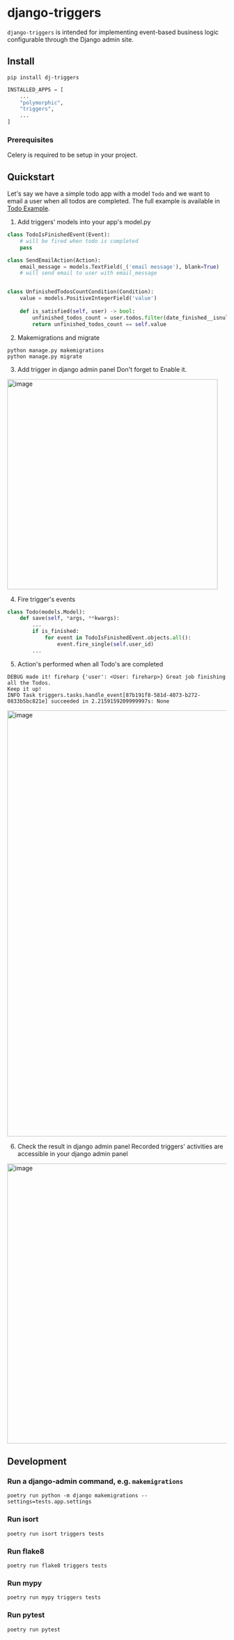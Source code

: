 # django-triggers

`django-triggers` is intended for implementing event-based business logic configurable through the Django admin site.

## Install

```shell
pip install dj-triggers
```

```python
INSTALLED_APPS = [
    ...
    "polymorphic",
    "triggers",
    ...
]
```


### Prerequisites 

Celery is required to be setup in your project.

## Quickstart

Let's say we have a simple todo app with a model `Todo` and we want to email a user when all todos are completed.
The full example is available in [Todo Example](https://github.com/fireharp/django-triggers-example).

1. Add triggers' models into your app's model.py

```python
class TodoIsFinishedEvent(Event):
    # will be fired when todo is completed
    pass

class SendEmailAction(Action):
    email_message = models.TextField(_('email message'), blank=True)
    # will send email to user with email_message


class UnfinishedTodosCountCondition(Condition):
    value = models.PositiveIntegerField('value')
    
    def is_satisfied(self, user) -> bool:
        unfinished_todos_count = user.todos.filter(date_finished__isnull=True).count()
        return unfinished_todos_count == self.value
```

2. Makemigrations and migrate
```shell
python manage.py makemigrations
python manage.py migrate
```

3. Add trigger in django admin panel
Don't forget to Enable it.

<img width="483" alt="image" src="https://user-images.githubusercontent.com/101798/222222820-debceff7-1122-4011-bb2f-d1a549710bc1.png">

4. Fire trigger's events

```python
class Todo(models.Model):
    def save(self, *args, **kwargs):
        ...
        if is_finished:
            for event in TodoIsFinishedEvent.objects.all():
                event.fire_single(self.user_id)
        ...
```

5. Action's performed when all Todo's are completed
```
DEBUG made it! fireharp {'user': <User: fireharp>} Great job finishing all the Todos.
Keep it up!
INFO Task triggers.tasks.handle_event[87b191f8-581d-4073-b272-0833b5bc821e] succeeded in 2.2159159209999997s: None
```
<img width="979" alt="image" src="https://user-images.githubusercontent.com/101798/222230003-744f3d36-d1dd-40cd-a0ff-eedb7a01d75a.png">

6. Check the result in django admin panel
Recorded triggers' activities are accessible in your django admin panel
<img width="643" alt="image" src="https://user-images.githubusercontent.com/101798/222230395-c49e5147-e8b6-416c-b4a5-70fbaf06eaa9.png">

## Development

### Run a django-admin command, e.g. `makemigrations`
```shell
poetry run python -m django makemigrations --settings=tests.app.settings
```

### Run isort
```shell
poetry run isort triggers tests
```
### Run flake8
```shell
poetry run flake8 triggers tests
```
### Run mypy
```shell
poetry run mypy triggers tests
```
### Run pytest
```shell
poetry run pytest
```
